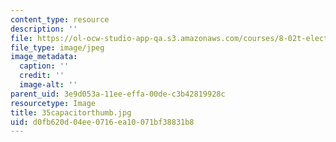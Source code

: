 ```yaml
---
content_type: resource
description: ''
file: https://ol-ocw-studio-app-qa.s3.amazonaws.com/courses/8-02t-electricity-and-magnetism-spring-2005/d0fb620d04ee0716ea10071bf38831b8_35capacitorthumb.jpg
file_type: image/jpeg
image_metadata:
  caption: ''
  credit: ''
  image-alt: ''
parent_uid: 3e9d053a-11ee-effa-00de-c3b42819928c
resourcetype: Image
title: 35capacitorthumb.jpg
uid: d0fb620d-04ee-0716-ea10-071bf38831b8
---
```

